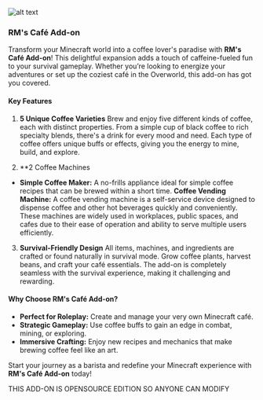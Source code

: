 ![alt text](https://github.com/RMPlaysMCYT/RM-s-Cafe-Add-on/blob/main/Projectt%203.png)

### RM's Café Add-on

Transform your Minecraft world into a coffee lover's paradise with **RM's Café Add-on**! This delightful expansion adds a touch of caffeine-fueled fun to your survival gameplay. Whether you’re looking to energize your adventures or set up the coziest café in the Overworld, this add-on has got you covered.  

#### **Key Features**  

1. **5 Unique Coffee Varieties**
Brew and enjoy five different kinds of coffee, each with distinct properties. From a simple cup of black coffee to rich specialty blends, there's a drink for every mood and need. Each type of coffee offers unique buffs or effects, giving you the energy to mine, build, and explore.

2. **2 Coffee Machines
- **Simple Coffee Maker:** A no-frills appliance ideal for simple coffee recipes that can be brewed within a short time.
  **Coffee Vending Machine:** A coffee vending machine is a self-service device designed to dispense coffee and other hot beverages quickly and conveniently. These machines are widely used in workplaces, public spaces, and cafes due to their ease of operation and ability to serve multiple users efficiently. 

3. **Survival-Friendly Design**
All items, machines, and ingredients are crafted or found naturally in survival mode. Grow coffee plants, harvest beans, and craft your café essentials. The add-on is completely seamless with the survival experience, making it challenging and rewarding.  


#### **Why Choose RM's Café Add-on?**  
- **Perfect for Roleplay:** Create and manage your very own Minecraft café.
- **Strategic Gameplay:** Use coffee buffs to gain an edge in combat, mining, or exploring.  
- **Immersive Crafting:** Enjoy new recipes and mechanics that make brewing coffee feel like an art.  

Start your journey as a barista and redefine your Minecraft experience with **RM's Café Add-on** today!

THIS ADD-ON IS OPENSOURCE EDITION SO ANYONE CAN MODIFY
